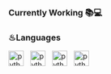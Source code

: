 ### Currently Working 📚💻

### ♨Languages
<img align="left" alt = "python" width="30px" style = "padding-right:10px" src="https://cdn.jsdelivr.net/gh/devicons/devicon@latest/icons/python/python-original.svg"/>
<img align="left" alt = "python" width="30px" style = "padding-right:10px" src="https://cdn.jsdelivr.net/gh/devicons/devicon@latest/icons/csharp/csharp-original.svg"/>
<img align="left" alt = "python" width="30px" style = "padding-right:10px" src="https://cdn.jsdelivr.net/gh/devicons/devicon@latest/icons/mysql/mysql-original-wordmark.svg"/>
<img align="left" alt = "python" width="30px" style = "padding-right:10px" src="https://cdn.jsdelivr.net/gh/devicons/devicon@latest/icons/c/c-original.svg" />
          


<!--
**Arthor13/Arthor13** is a ✨ _special_ ✨ repository because its `README.md` (this file) appears on your GitHub profile.

Here are some ideas to get you started:

- 🔭 I’m currently working on ...
- 🌱 I’m currently learning ...
- 👯 I’m looking to collaborate on ...
- 🤔 I’m looking for help with ...
- 💬 Ask me about ...
- 📫 How to reach me: ...
- 😄 Pronouns: ...
- ⚡ Fun fact: ...
-->
